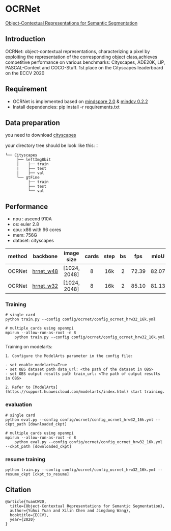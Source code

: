 # OCRNet

[Object-Contextual Representations for Semantic Segmentation](https://arxiv.org/pdf/1909.11065)

## Introduction

OCRNet: object-contextual representations, characterizing a pixel by exploiting the representation of the corresponding object class,achieves competitive performance on various benchmarks: Cityscapes, ADE20K, LIP, PASCAL-Context and COCO-Stuff. 1st place on the
Cityscapes leaderboard on the ECCV 2020

## Requirement

- OCRNet is implemented based on  [mindspore 2.0](https://www.mindspore.cn/install/en) & [mindcv 0.2.2](https://github.com/mindspore-lab/mindcv)
- Install dependencies: pip install -r requirements.txt

## Data preparation

you need to download [cityscapes](https://www.cityscapes-dataset.com/)

your directory tree should be look like this:：

```text
└── Cityscapes
     ├── leftImg8bit
     |    ├── train
     |    ├── test
     |    ├── val
     └── gtFine
          ├── train
          ├── test
          └── val
```

## Performance

- npu : ascend 910A
- os: euler 2.8
- cpu: x86 with 96 cores
- mem: 756G
- dataset: cityscapes

| method | backbone | image size | cards | step | bs | fps | mIoU | mIoU(ms) | recipe/weights | 
| :-: | :-:| :-: | :-:| :-: | :-:| :-: | :-:| :-: | :-: |
| OCRNet | [hrnet_w48](https://github.com/mindspore-lab/mindcv) | [1024, 2048] | 8 | 16k | 2 | 72.39 | 82.07 | 82.96 |[yaml](config/ocrnet/config_ocrnet_hrw48_16k.yml)/ [ckpt](https://download.mindspore.cn/model_zoo/official/cv/ocrnet/OCRNet_hrw48_16k.ckpt) |
| OCRNet | [hrnet_w32](https://github.com/mindspore-lab/mindcv) | [1024, 2048] | 8 | 16k | 2 | 85.10 | 81.13 | 82.27 |[yaml](config/ocrnet/config_ocrnet_hrw32_16k.yml)/ [ckpt](https://download.mindspore.cn/model_zoo/official/cv/ocrnet/OCRNet_hrw32_16k.ckpt) |

### Training

```shell
# single card
python train.py --config config/ocrnet/config_ocrnet_hrw32_16k.yml
```

```shell
# multiple cards using openmpi
mpirun --allow-run-as-root -n 8 
    python train.py --config config/ocrnet/config_ocrnet_hrw32_16k.yml
```

Training on modelarts:

```text
1. Configure the ModelArts parameter in the config file:

- set enable_modelarts=True
- set OBS dataset path data_url: <the path of the dataset in OBS>
- set OBS output results path train_url: <The path of output results in OBS>

2. Refer to [ModelArts](https://support.huaweicloud.com/modelarts/index.html) start training.
```

### evaluation

```shell
# single card
python eval.py --config config/ocrnet/config_ocrnet_hrw32_16k.yml --ckpt_path [downloaded_ckpt]

# multiple cards using openmpi
mpirun --allow-run-as-root -n 8 
    python eval.py --config config/ocrnet/config_ocrnet_hrw32_16k.yml --ckpt_path [downloaded_ckpt]
```

### resume training

```shell
python train.py --config config/ocrnet/config_ocrnet_hrw32_16k.yml --resume_ckpt [ckpt_to_resume]
```

## Citation

```sheel
@article{YuanCW20,
  title={Object-Contextual Representations for Semantic Segmentation},
  author={Yuhui Yuan and Xilin Chen and Jingdong Wang},
  booktitle={ECCV},
  year={2020}
}
```
